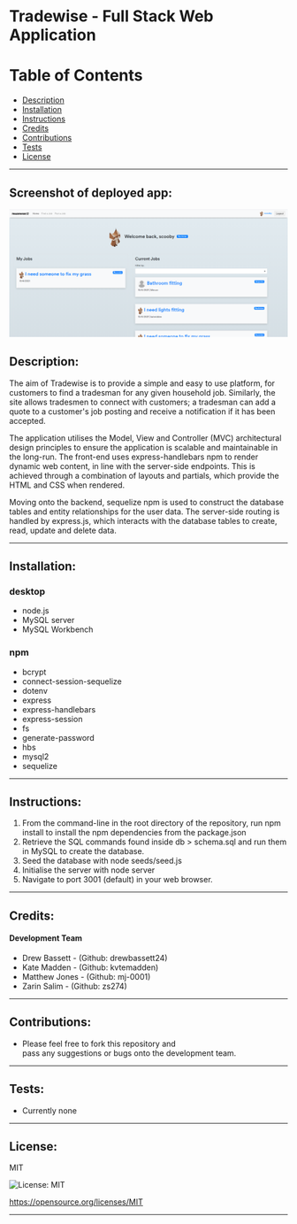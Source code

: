 
# Tradewise - Full Stack Web Application

# Table of Contents
- [Description](#description)
- [Installation](#installation)
- [Instructions](#instructions)
- [Credits](#credits)
- [Contributions](#contributions)
- [Tests](#tests)
- [License](#license)
---
## Screenshot of deployed app:
![Screenshot of working tradewise app](/public/images/projectscreenshot.PNG)

## Description:

The aim of Tradewise is to provide a simple and easy to use platform, for customers to find
a tradesman for any given household job. Similarly, the site allows tradesmen to connect with
customers; a tradesman can add a quote to a customer's job posting and receive 
a notification if it has been accepted. 

The application utilises the Model, View and Controller (MVC) architectural design principles
to ensure the application is scalable and maintainable in the long-run. The front-end uses 
express-handlebars npm to render dynamic web content, in line with the server-side endpoints. 
This is achieved through a combination of layouts and partials, which provide the HTML and
CSS when rendered. 

Moving onto the backend, sequelize npm is used to construct the database tables and entity
relationships for the user data. The server-side routing is handled by express.js, which
interacts with the database tables to create, read, update and delete data.

---

## Installation:
### desktop
* node.js
* MySQL server
* MySQL Workbench

### npm
* bcrypt
* connect-session-sequelize  
* dotenv  
* express  
* express-handlebars  
* express-session  
* fs  
* generate-password  
* hbs  
* mysql2  
* sequelize

---
## Instructions:
1. From the command-line in the root directory of the repository, run npm install to 
install the npm dependencies from the package.json
2. Retrieve the SQL commands found inside db > schema.sql and run them in MySQL to
create the database.
3. Seed the database with node seeds/seed.js
4. Initialise the server with node server
5. Navigate to port 3001 (default) in your web browser.


---
## Credits:
#### Development Team

* Drew Bassett - (Github: drewbassett24)  
* Kate Madden - (Github: kvtemadden)  
* Matthew Jones - (Github: mj-0001)  
* Zarin Salim - (Github: zs274)

---
## Contributions:
* Please feel free to fork this repository and  
pass any suggestions or bugs onto the development team.


---
## Tests:
* Currently none


---
## License:  

MIT  

![License: MIT](https://img.shields.io/badge/License-MIT-yellow.svg)  

https://opensource.org/licenses/MIT

---
